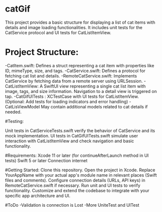 # catGif
This project provides a basic structure for displaying a list of cat items with details and image loading functionalities. It includes unit tests for the CatService protocol and UI tests for CatListItemView. 

# Project Structure:
-CatItem.swift: Defines a struct representing a cat item with properties like ID, mimeType, size, and tags.
-CatService.swift: Defines a protocol for fetching cat list and details.
-RemoteCatService.swift: Implements CatService by fetching data from a remote server using URLSession.
-CatListItemView: A SwiftUI view representing a single cat list item with image, tags, and size information. Navigation to a detail view is triggered on tap.
-CatGifUITests : XCTestCase with UI tests for CatListItemView. (Optional: Add tests for loading indicators and error handling)
-CatLisViewModel May contain additional models related to cat details if needed.


#Testing:

Unit tests in CatServiceTests.swift verify the behavior of CatService and its mock implementation.
UI tests in CatGifUITests.swift simulate user interaction with CatListItemView and check navigation and basic functionality.

#Requirements:
Xcode 11 or later (for continueAfterLaunch method in UI tests)
Swift 5 or later
Connection internet

#Getting Started:
Clone this repository.
Open the project in Xcode.
Replace YourAppName with your actual app's module name in relevant places (Swift files and comments).
Configure connection details (URLs, API keys) in RemoteCatService.swift if necessary.
Run unit and UI tests to verify functionality.
Customize and extend the codebase to integrate with your specific app architecture and UI.

#ToDo
-Validation is connection is Lost
-More UniteTest and UITest
